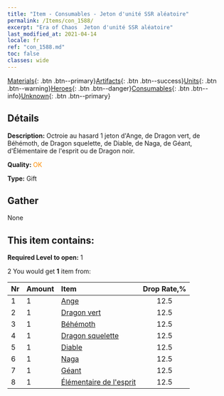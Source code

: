 ```yaml
---
title: "Item - Consumables - Jeton d'unité SSR aléatoire"
permalink: /Items/con_1588/
excerpt: "Era of Chaos  Jeton d'unité SSR aléatoire"
last_modified_at: 2021-04-14
locale: fr
ref: "con_1588.md"
toc: false
classes: wide
---
```

 [Materials](/fr/Items/){: .btn .btn--primary}[Artifacts](/fr/Items/Artifacts/){: .btn .btn--success}[Units](/fr/Items/Units/){: .btn .btn--warning}[Heroes](/fr/Items/Heroes/){: .btn .btn--danger}[Consumables](/fr/Items/Consumables/){: .btn .btn--info}[Unknown](/fr/Items/Unknown/){: .btn .btn--primary}

## Détails
 **Description:** Octroie au hasard 1 jeton d'Ange, de Dragon vert, de Béhémoth, de Dragon squelette, de Diable, de Naga, de Géant, d'Élémentaire de l'esprit ou de Dragon noir.

 **Quality:** <span style="color: #FF8C00">OK</span>

 **Type:** Gift

## Gather

  None

## This item contains:

 **Required Level to open:** 1

 2 You would get **1** item  from:

  | Nr | Amount |     Item    | Drop Rate,% |
  |:---|:-------|:------------|:---------:|
  | 1 | 1 | [Ange](/fr/Items/unt_196/) | 12.5 | 
  | 2 | 1 | [Dragon vert](/fr/Items/unt_205/) | 12.5 | 
  | 3 | 1 | [Béhémoth](/fr/Items/unt_223/) | 12.5 | 
  | 4 | 1 | [Dragon squelette](/fr/Items/unt_214/) | 12.5 | 
  | 5 | 1 | [Diable](/fr/Items/unt_232/) | 12.5 | 
  | 6 | 1 | [Naga](/fr/Items/unt_240/) | 12.5 | 
  | 7 | 1 | [Géant ](/fr/Items/unt_241/) | 12.5 | 
  | 8 | 1 | [Élémentaire de l'esprit](/fr/Items/unt_267/) | 12.5 | 
